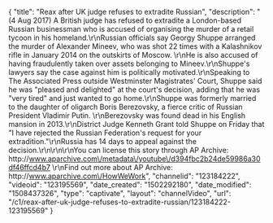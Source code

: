 {
    "title": "Reax after UK judge refuses to extradite Russian",
    "description": "(4 Aug 2017) A British judge has refused to extradite a London-based Russian businessman who is accused of organising the murder of a retail tycoon in his homeland.\r\nRussian officials say Georgy Shuppe arranged the murder of Alexander Mineev, who was shot 22 times with a Kalashnikov rifle in January 2014 on the outskirts of Moscow. \r\nHe is also accused of having fraudulently taken over assets belonging to Mineev.\r\nShuppe's lawyers say the case against him is politically motivated.\r\nSpeaking to The Associated Press outside Westminster Magistrates' Court, Shuppe said he was \"pleased and delighted\" at the court's decision, adding that he was \"very tired\" and just wanted to go home.\r\nShuppe was formerly married to the daughter of oligarch Boris Berezovsky, a fierce critic of Russian President Vladimir Putin. \r\nBerezovsky was found dead in his English mansion in 2013.\r\nDistrict Judge Kenneth Grant told Shuppe on Friday that \"I have rejected the Russian Federation's request for your extradition.\"\r\nRussia has 14 days to appeal against the decision.\r\n\r\n\r\nYou can license this story through AP Archive: http:\/\/www.aparchive.com\/metadata\/youtube\/d394fbc2b24de59986a30df46ffcd4b7 \r\nFind out more about AP Archive: http:\/\/www.aparchive.com\/HowWeWork",
    "channelid": "123184222",
    "videoid": "123195569",
    "date_created": "1502292180",
    "date_modified": "1508437326",
    "type": "captivate",
    "layout": "channelVideo",
    "url": "\/c1\/reax-after-uk-judge-refuses-to-extradite-russian\/123184222-123195569"
}